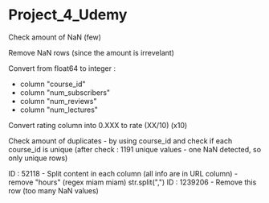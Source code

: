 # Project_4_Udemy

Check amount of NaN (few)

Remove NaN rows (since the amount is irrevelant)


Convert from float64 to integer :
- column "course_id" 
- column "num_subscribers"
- column "num_reviews" 
- column "num_lectures" 

Convert rating column into 0.XXX to rate (XX/10) (x10)

Check amount of duplicates - by using course_id and check if each course_id is unique
(after check : 1191 unique values - one NaN detected, so only unique rows)

ID : 52118 - Split content in each column (all info are in URL column) - remove "hours" (regex miam miam) str.split(",")
ID : 1239206 - Remove this row (too many NaN values)







